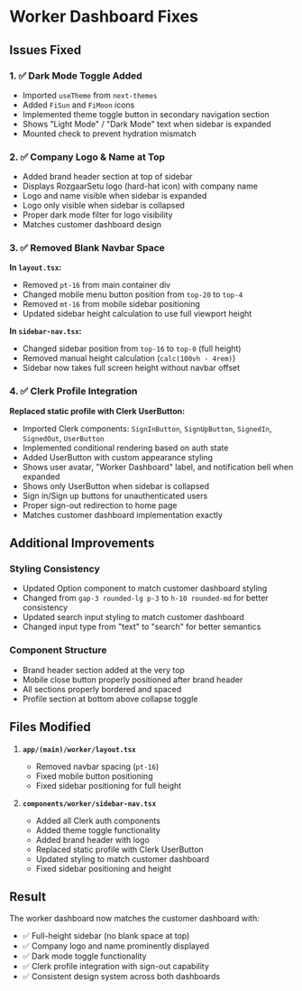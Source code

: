 # Worker Dashboard Fixes

## Issues Fixed

### 1. ✅ Dark Mode Toggle Added
- Imported `useTheme` from `next-themes`
- Added `FiSun` and `FiMoon` icons
- Implemented theme toggle button in secondary navigation section
- Shows "Light Mode" / "Dark Mode" text when sidebar is expanded
- Mounted check to prevent hydration mismatch

### 2. ✅ Company Logo & Name at Top
- Added brand header section at top of sidebar
- Displays RozgaarSetu logo (hard-hat icon) with company name
- Logo and name visible when sidebar is expanded
- Logo only visible when sidebar is collapsed
- Proper dark mode filter for logo visibility
- Matches customer dashboard design

### 3. ✅ Removed Blank Navbar Space
**In `layout.tsx`:**
- Removed `pt-16` from main container div
- Changed mobile menu button position from `top-20` to `top-4`
- Removed `mt-16` from mobile sidebar positioning
- Updated sidebar height calculation to use full viewport height

**In `sidebar-nav.tsx`:**
- Changed sidebar position from `top-16` to `top-0` (full height)
- Removed manual height calculation (`calc(100vh - 4rem)`)
- Sidebar now takes full screen height without navbar offset

### 4. ✅ Clerk Profile Integration
**Replaced static profile with Clerk UserButton:**
- Imported Clerk components: `SignInButton`, `SignUpButton`, `SignedIn`, `SignedOut`, `UserButton`
- Implemented conditional rendering based on auth state
- Added UserButton with custom appearance styling
- Shows user avatar, "Worker Dashboard" label, and notification bell when expanded
- Shows only UserButton when sidebar is collapsed
- Sign in/Sign up buttons for unauthenticated users
- Proper sign-out redirection to home page
- Matches customer dashboard implementation exactly

## Additional Improvements

### Styling Consistency
- Updated Option component to match customer dashboard styling
- Changed from `gap-3 rounded-lg p-3` to `h-10 rounded-md` for better consistency
- Updated search input styling to match customer dashboard
- Changed input type from "text" to "search" for better semantics

### Component Structure
- Brand header section added at the very top
- Mobile close button properly positioned after brand header
- All sections properly bordered and spaced
- Profile section at bottom above collapse toggle

## Files Modified

1. **`app/(main)/worker/layout.tsx`**
   - Removed navbar spacing (`pt-16`)
   - Fixed mobile button positioning
   - Fixed sidebar positioning for full height

2. **`components/worker/sidebar-nav.tsx`**
   - Added all Clerk auth components
   - Added theme toggle functionality
   - Added brand header with logo
   - Replaced static profile with Clerk UserButton
   - Updated styling to match customer dashboard
   - Fixed sidebar positioning and height

## Result

The worker dashboard now matches the customer dashboard with:
- ✅ Full-height sidebar (no blank space at top)
- ✅ Company logo and name prominently displayed
- ✅ Dark mode toggle functionality
- ✅ Clerk profile integration with sign-out capability
- ✅ Consistent design system across both dashboards
